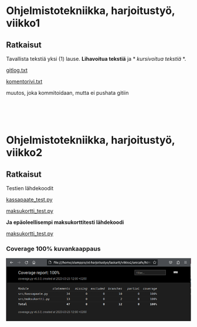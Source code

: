 # Ohjelmistotekniikka, harjoitustyö, viikko1

## Ratkaisut


Tavallista tekstiä yksi (1) lause. **Lihavoitua tekstiä** ja * *kursivoitua tekstiä* *.	

[gitlog.txt](laskarit/viikko1/gitlog.txt)

[komentorivi.txt](laskarit/viikko1/komentorivi.txt)

muutos, joka kommitoidaan, mutta ei pushata gitiin

<br />
<br />
<br />


# Ohjelmistotekniikka, harjoitustyö, viikko2

## Ratkaisut

Testien lähdekoodit

[kassapaate_test.py](laskarit/viikko2/unicafe/src/tests/kassapaate_test.py)


[maksukortti_test.py](laskarit/viikko2/unicafe/src/tests/maksukortti_test.py)

**Ja epäoleellisempi maksukorttitesti lähdekoodi**

[maksukortti_test.py](laskarit/viikko2/maksukortti/src/tests/maksukortti_test.py)

### Coverage 100% kuvankaappaus

![Coverage 100% kuvankaappaus](laskarit/viikko2/coverage100pros.png)
